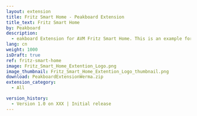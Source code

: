 ```yaml
---
layout: extension
title: Fritz Smart Home - Peakboard Extension
title_text: Fritz Smart Home
by: Peakboard
description: 
  - eakboard Extension for AVM Fritz Smart Home. This is an example for connection to Fritz thermostats.
lang: cn
weight: 1000
isDraft: true
ref: fritz-smart-home
image: Fritz_Smart_Home_Extention_Logo.png
image_thumbnail: Fritz_Smart_Home_Extention_Logo_thumbnail.png
download: PeakboardExtensionWerma.zip
extension_category:
  - All

version_history:
  - Version 1.0 on XXX | Initial release
---
```

